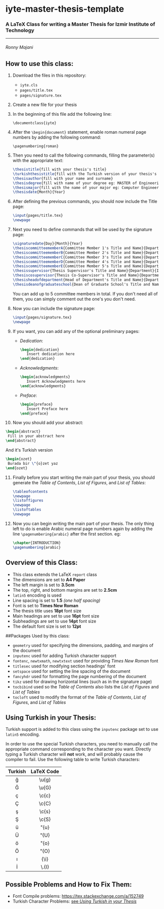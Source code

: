 # iyte-master-thesis-template
### A LaTeX Class for writing a Master Thesis for Izmir Institute of Technology
-----

###### Ronny Majani





How to use this class:
--------

1. Download the files in this repository:

   - `iyte.cls`
   - `pages/title.tex`
   - `pages/signature.tex`

2. Create a new file for your thesis

3. In the beginning of this file add the following line:

   `\documentclass{iyte}`

4. After the `\begin{document}` statement, enable roman numeral page numbers by adding the following command:

   `\pagenumbering{roman}`

5. Then you need to call the following commands, filling the parameter(s) with the appropriate text:

   ```latex
   \thesistitle{fill with your thesis's title}
   \turkishthesistitle{fill with the Turkish version of your thesis's title}
   \thesisauthor{fill with your name and surname}
   \thesisdegree{fill with name of your degree eg: MASTER of Engineering}
   \thesismajor{fill with the name of your major eg: Computer Engineering}
   \thesisdate{Month}{Year}
   ```

6. After defining the previous commands, you should now include the Title page:

   ```latex
   \input{pages/title.tex}
   \newpage
   ```

7. Next you need to define commands that will be used by the signature page:

   ```latex
   \signaturedate{Day}{Month}{Year}
   \thesiscommitteememberA{Committee Member 1's Title and Name}{Department}{Institute}
   \thesiscommitteememberB{Committee Member 2's Title and Name}{Department}{Institute}
   \thesiscommitteememberC{Committee Member 3's Title and Name}{Department}{Institute}
   \thesiscommitteememberD{Committee Member 4's Title and Name}{Department}{Institute}
   \thesiscommitteememberE{Committee Member 5's Title and Name}{Department}{Institute}
   \thesissupervisor{Thesis Supervisor's Title and Name}{Department}{Institute}
   \thesiscosupervisor{Thesis Co-Supervisor's Title and Name}{Department}{Institute}
   \thesisheadofdepartment{Head of Department's Title and Name}{Department}
   \thesisdeanofgraduateschool{Dean of Graduate School's Title and Name}
   ```

   You can add up to 5 committee members in total. If you don't need all of them, you can simply comment out the one's you don't need.

8. Now you can include the signature page:

   ```latex
   \input{pages/signature.tex}
   \newpage
   ```

9. If you want, you can add any of the optional preliminary pages:

   - *Dedication*:

     ```latex
     \begin{dedication}
     	Insert dedication here
     \end{dedication}
     ```

   - *Acknowledgments*:

     ```latex
     \begin{acknowledgments}
     	Insert Acknowledgments here
     \end{acknowledgments}
     ```

   - *Preface*:

     ```latex
     \begin{preface}
     	Insert Preface here
     \end{preface}
     ```

10. Now you should add your abstract:

   ```latex
   \begin{abstract}
   	Fill in your abstract here
   \end{abstract}
   ```

   And it's Turkish version

   ```latex
   \begin{ozet}
   	Burada bir \"{o}zet yaz
   \end{ozet}
   ```

11. Finally before you start writing the main part of your thesis, you should generate the *Table of Contents*, *List of Figures*, and *List of Tables*:

    ```latex
    \tableofcontents
    \newpage
    \listoffigures
    \newpage
    \listoftables
    \newpage
    ```

12. Now you can begin writing the main part of your thesis. The only thing left to do is enable Arabic numeral page numbers again by adding the line `\pagenumbering{arabic}` after the first section. eg:

    ```latex
    \chapter{INTRODUCTION}
    \pagenumbering{arabic}
    ```





## Overview of this Class:

- This class extends the LaTeX `report` class
- The dimensions are set to **A4 Paper** 
- The left margin is set to **3.5cm**
- The top, right, and bottom margins are set to **2.5cm**
- `latin5` encoding is used
- Line spacing is set to **1.5** *(one half spacing)*
- Font is set to **Times New Roman**
- The thesis title uses **18pt** font size
- Main headings are set to use **16pt** font size
- Subheadings are set to use **14pt** font size
- The default font size is set to **12pt**






##Packages Used by this class:

- `geometry` used for specifying the dimensions, padding, and margins of the document
- `inputenc` used for adding Turkish character support
- `fontenc`, `newtxmath`, `newtxtext` used for providing *Times New Roman* font
- `titlesec` used for modifying section headings' font
- `setspace` used for setting the line spacing of the document
- `fancyhdr` used for formatting the page numbering of the document
- `tikz` used for drawing horizontal lines (such as in the signature page)
- `tocbibind` used so the *Table of Contents* also lists the *List of Figures* and *List of Tables*
- `tocloft` used to modify the format of the *Table of Contents*, *List of Figures*, and *List of Tables*



## Using Turkish in your Thesis:

Turkish support is added to this class using the `inputenc` package set to use `latin5` encoding.

In order to use the special Turkish characters, you need to manually call the appropriate command corresponding to the character you want. Directly typing a Turkish character will **not** work, and will probably cause the compiler to fail. Use the following table to write Turkish characters:

| Turkish | LaTeX Code |
| :-----: | :--------: |
|    ğ    |   \u{g}    |
|    Ğ    |   \u{G}    |
|    ç    |   \c{c}    |
|    Ç    |   \c{C}    |
|    ş    |   \c{s}    |
|    Ş    |   \c{S}    |
|    ü    |   \"{u}    |
|    Ü    |   \"{U}    |
|    ö    |   \"{o}    |
|    Ö    |   \"{O}    |
|    ı    |    {\i}    |
|    İ    |   \\.{I}   |



## Possible Problems and How to Fix Them:

- Font Compile problems: https://tex.stackexchange.com/a/152749
- Turkish Character Problems: [see *Using Turkish in your Thesis*](#using-turkish-in-your-thesis:)